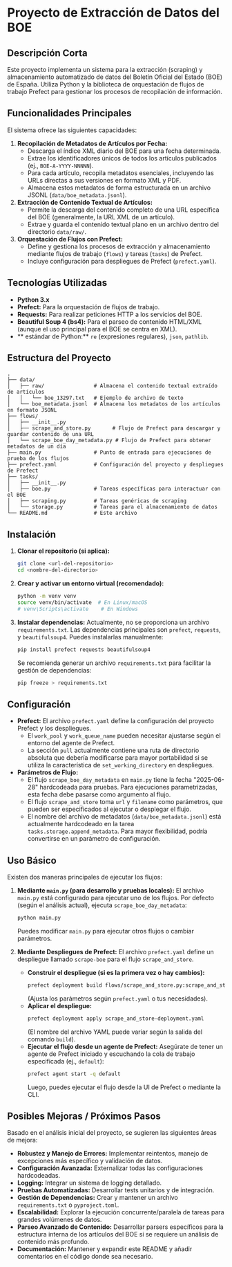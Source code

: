 # Proyecto de Extracción de Datos del BOE

## Descripción Corta

Este proyecto implementa un sistema para la extracción (scraping) y almacenamiento automatizado de datos del Boletín Oficial del Estado (BOE) de España. Utiliza Python y la biblioteca de orquestación de flujos de trabajo Prefect para gestionar los procesos de recopilación de información.

## Funcionalidades Principales

El sistema ofrece las siguientes capacidades:

1.  **Recopilación de Metadatos de Artículos por Fecha:**
    *   Descarga el índice XML diario del BOE para una fecha determinada.
    *   Extrae los identificadores únicos de todos los artículos publicados (ej., `BOE-A-YYYY-NNNNN`).
    *   Para cada artículo, recopila metadatos esenciales, incluyendo las URLs directas a sus versiones en formato XML y PDF.
    *   Almacena estos metadatos de forma estructurada en un archivo JSONL (`data/boe_metadata.jsonl`).
2.  **Extracción de Contenido Textual de Artículos:**
    *   Permite la descarga del contenido completo de una URL específica del BOE (generalmente, la URL XML de un artículo).
    *   Extrae y guarda el contenido textual plano en un archivo dentro del directorio `data/raw/`.
3.  **Orquestación de Flujos con Prefect:**
    *   Define y gestiona los procesos de extracción y almacenamiento mediante flujos de trabajo (`flows`) y tareas (`tasks`) de Prefect.
    *   Incluye configuración para despliegues de Prefect (`prefect.yaml`).

## Tecnologías Utilizadas

*   **Python 3.x**
*   **Prefect:** Para la orquestación de flujos de trabajo.
*   **Requests:** Para realizar peticiones HTTP a los servicios del BOE.
*   **Beautiful Soup 4 (bs4):** Para el parseo de contenido HTML/XML (aunque el uso principal para el BOE se centra en XML).
*   ** estándar de Python:** `re` (expresiones regulares), `json`, `pathlib`.

## Estructura del Proyecto

```
.
├── data/
│   ├── raw/                # Almacena el contenido textual extraído de artículos
│   │   └── boe_13297.txt   # Ejemplo de archivo de texto
│   └── boe_metadata.jsonl  # Almacena los metadatos de los artículos en formato JSONL
├── flows/
│   ├── __init__.py
│   ├── scrape_and_store.py       # Flujo de Prefect para descargar y guardar contenido de una URL
│   └── scrape_boe_day_metadata.py # Flujo de Prefect para obtener metadatos de un día
├── main.py                 # Punto de entrada para ejecuciones de prueba de los flujos
├── prefect.yaml            # Configuración del proyecto y despliegues de Prefect
├── tasks/
│   ├── __init__.py
│   ├── boe.py              # Tareas específicas para interactuar con el BOE
│   ├── scraping.py         # Tareas genéricas de scraping
│   └── storage.py          # Tareas para el almacenamiento de datos
└── README.md               # Este archivo
```

## Instalación

1.  **Clonar el repositorio (si aplica):**
    ```bash
    git clone <url-del-repositorio>
    cd <nombre-del-directorio>
    ```
2.  **Crear y activar un entorno virtual (recomendado):**
    ```bash
    python -m venv venv
    source venv/bin/activate  # En Linux/macOS
    # venv\Scripts\activate    # En Windows
    ```
3.  **Instalar dependencias:**
    Actualmente, no se proporciona un archivo `requirements.txt`. Las dependencias principales son `prefect`, `requests`, y `beautifulsoup4`. Puedes instalarlas manualmente:
    ```bash
    pip install prefect requests beautifulsoup4
    ```
    Se recomienda generar un archivo `requirements.txt` para facilitar la gestión de dependencias:
    ```bash
    pip freeze > requirements.txt
    ```

## Configuración

*   **Prefect:** El archivo `prefect.yaml` define la configuración del proyecto Prefect y los despliegues.
    *   El `work_pool` y `work_queue_name` pueden necesitar ajustarse según el entorno del agente de Prefect.
    *   La sección `pull` actualmente contiene una ruta de directorio absoluta que debería modificarse para mayor portabilidad si se utiliza la característica de `set_working_directory` en despliegues.
*   **Parámetros de Flujo:**
    *   El flujo `scrape_boe_day_metadata` en `main.py` tiene la fecha "2025-06-28" hardcodeada para pruebas. Para ejecuciones parametrizadas, esta fecha debe pasarse como argumento al flujo.
    *   El flujo `scrape_and_store` toma `url` y `filename` como parámetros, que pueden ser especificados al ejecutar o desplegar el flujo.
    *   El nombre del archivo de metadatos (`data/boe_metadata.jsonl`) está actualmente hardcodeado en la tarea `tasks.storage.append_metadata`. Para mayor flexibilidad, podría convertirse en un parámetro de configuración.

## Uso Básico

Existen dos maneras principales de ejecutar los flujos:

1.  **Mediante `main.py` (para desarrollo y pruebas locales):**
    El archivo `main.py` está configurado para ejecutar uno de los flujos. Por defecto (según el análisis actual), ejecuta `scrape_boe_day_metadata`:
    ```bash
    python main.py
    ```
    Puedes modificar `main.py` para ejecutar otros flujos o cambiar parámetros.

2.  **Mediante Despliegues de Prefect:**
    El archivo `prefect.yaml` define un despliegue llamado `scrape-boe` para el flujo `scrape_and_store`.
    *   **Construir el despliegue (si es la primera vez o hay cambios):**
        ```bash
        prefect deployment build flows/scrape_and_store.py:scrape_and_store -n scrape-boe -q default
        ```
        (Ajusta los parámetros según `prefect.yaml` o tus necesidades).
    *   **Aplicar el despliegue:**
        ```bash
        prefect deployment apply scrape_and_store-deployment.yaml
        ```
        (El nombre del archivo YAML puede variar según la salida del comando `build`).
    *   **Ejecutar el flujo desde un agente de Prefect:**
        Asegúrate de tener un agente de Prefect iniciado y escuchando la cola de trabajo especificada (ej., `default`):
        ```bash
        prefect agent start -q default
        ```
        Luego, puedes ejecutar el flujo desde la UI de Prefect o mediante la CLI.

## Posibles Mejoras / Próximos Pasos

Basado en el análisis inicial del proyecto, se sugieren las siguientes áreas de mejora:

*   **Robustez y Manejo de Errores:** Implementar reintentos, manejo de excepciones más específico y validación de datos.
*   **Configuración Avanzada:** Externalizar todas las configuraciones hardcodeadas.
*   **Logging:** Integrar un sistema de logging detallado.
*   **Pruebas Automatizadas:** Desarrollar tests unitarios y de integración.
*   **Gestión de Dependencias:** Crear y mantener un archivo `requirements.txt` o `pyproject.toml`.
*   **Escalabilidad:** Explorar la ejecución concurrente/paralela de tareas para grandes volúmenes de datos.
*   **Parseo Avanzado de Contenido:** Desarrollar parsers específicos para la estructura interna de los artículos del BOE si se requiere un análisis de contenido más profundo.
*   **Documentación:** Mantener y expandir este README y añadir comentarios en el código donde sea necesario.

```
